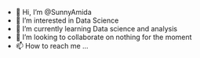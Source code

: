 - 👋 Hi, I’m @SunnyAmida
- 👀 I’m interested in Data Science
- 🌱 I’m currently learning Data science and analysis
- 💞️ I’m looking to collaborate on nothing for the moment
- 📫 How to reach me ...

<!---
SunnyAmida/SunnyAmida is a ✨ special ✨ repository because its `README.md` (this file) appears on your GitHub profile.
You can click the Preview link to take a look at your changes.
--->
